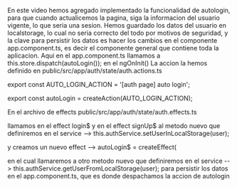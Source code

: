 En este video hemos agregado implementado la funcionalidad de autologin, para que cuando actualicemos la pagina, siga la informacion del usuario vigente, lo que seria una sesion.
Hemos guardado los datos del usuario en localstorage, lo cual no seria correcto del todo por motivos de seguridad, y la clave para persistir los datos es hacer los cambios en el
componente app.component.ts, es decir el componente general que contiene toda la aplicacion.
Aqui en el app.component.ts llamamos a this.store.dispatch(autoLogin()); en el ngOnInit()
La accion la hemos definido en public/src/app/auth/state/auth.actions.ts

export const AUTO_LOGIN_ACTION = '[auth page] auto login';

export const autoLogin = createAction(AUTO_LOGIN_ACTION);

En el archivo de effects public/src/app/auth/state/auth.effects.ts

llamamos en el effect login$ y en el effect signUp$ al metodo nuevo que definiremos en el service --> this.authService.setUserInLocalStorage(user);

y creamos un nuevo effect --> autoLogin$ = createEffect(

en el cual llamaremos a otro metodo nuevo que definiremos en el service --> this.authService.getUserFromLocalStorage(user); para persistir los datos en el app.component.ts, que es donde despachamos la accion de autologin